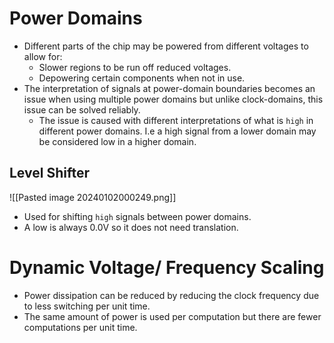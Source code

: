 # Power Domains 
* Different parts of the chip may be powered from different voltages to allow for:
	* Slower regions to be run off reduced voltages. 
	* Depowering certain components when not in use.
* The interpretation of signals at power-domain boundaries becomes an issue when using multiple power domains but unlike clock-domains, this issue can be solved reliably.
	* The issue is caused with different interpretations of what is `high` in different power domains. I.e a high signal from a lower domain may be considered low in a higher domain.

## Level Shifter
![[Pasted image 20240102000249.png]]
* Used for shifting `high` signals between power domains.
* A low is always 0.0V so it does not need translation.

# Dynamic Voltage/ Frequency Scaling
* Power dissipation can be reduced by reducing the clock frequency due to less switching per unit time.
* The same amount of power is used per computation but there are fewer computations per unit time.